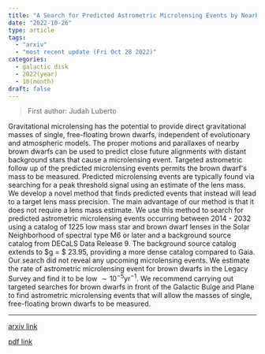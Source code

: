 ```yaml
---
title: "A Search for Predicted Astrometric Microlensing Events by Nearby Brown Dwarfs"
date: "2022-10-26"
type: article
tags:
  - "arxiv"
  - "most recent update (Fri Oct 28 2022)"
categories:
  - galactic disk
  - 2022(year)
  - 10(month)
draft: false
---
```


> First author: Judah Luberto

 Gravitational microlensing has the potential to provide direct gravitational
masses of single, free-floating brown dwarfs, independent of evolutionary and
atmospheric models. The proper motions and parallaxes of nearby brown dwarfs
can be used to predict close future alignments with distant background stars
that cause a microlensing event. Targeted astrometric follow up of the
predicted microlensing events permits the brown dwarf's mass to be measured.
Predicted microlensing events are typically found via searching for a peak
threshold signal using an estimate of the lens mass. We develop a novel method
that finds predicted events that instead will lead to a target lens mass
precision. The main advantage of our method is that it does not require a lens
mass estimate. We use this method to search for predicted astrometric
microlensing events occurring between 2014 - 2032 using a catalog of 1225 low
mass star and brown dwarf lenses in the Solar Neighborhood of spectral type M6
or later and a background source catalog from DECaLS Data Release 9. The
background source catalog extends to $g = $ 23.95, providing a more dense
catalog compared to Gaia. Our search did not reveal any upcoming microlensing
events. We estimate the rate of astrometric microlensing event for brown dwarfs
in the Legacy Survey and find it to be low $\sim10^{-5}$yr$^{-1}$. We recommend
carrying out targeted searches for brown dwarfs in front of the Galactic Bulge
and Plane to find astrometric microlensing events that will allow the masses of
single, free-floating brown dwarfs to be measured.

---
[arxiv link](http://arxiv.org/abs/2210.14414v1)

[pdf link](http://arxiv.org/pdf/2210.14414v1)